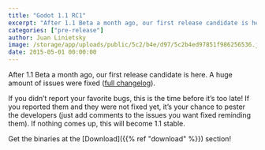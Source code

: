 ```yaml
---
title: "Godot 1.1 RC1"
excerpt: "After 1.1 Beta a month ago, our first release candidate is here. A huge amount of issues were fixed."
categories: ["pre-release"]
author: Juan Linietsky
image: /storage/app/uploads/public/5c2/b4e/d97/5c2b4ed97851f986256536.jpg
date: 2015-05-01 00:00:00
---
```


After 1.1 Beta a month ago, our first release candidate is here. A huge amount of issues were fixed ([full changelog](https://web.archive.org/web/20150705162445/http://pastebin.com/G9yK5mhR)).

If you didn’t report your favorite bugs, this is the time before it’s too late! If you reported them and they were not fixed yet, it’s your chance to pester the developers (just add comments to the issues you want fixed reminding them). If nothing comes up, this will become 1.1 stable.

Get the binaries at the [Download]({{% ref "download" %}}) section!
